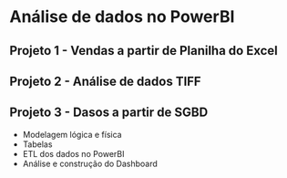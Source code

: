 # Análise de dados no PowerBI
## Projeto 1 - Vendas a partir de Planilha do Excel

## Projeto 2 - Análise de dados TIFF

## Projeto 3 - Dasos a partir de SGBD
* Modelagem lógica e física
* Tabelas
* ETL dos dados no PowerBI
* Análise e construção do Dashboard
